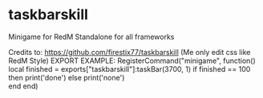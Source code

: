 # taskbarskill
Minigame for RedM Standalone for all frameworks

Credits to: https://github.com/firestix77/taskbarskill (Me only edit css like RedM Style)
EXPORT EXAMPLE:
RegisterCommand("minigame", function()
    local finished = exports["taskbarskill"]:taskBar(3700, 1)
    if finished == 100 then 
        print('done')
    else 
        print('none')    
    end
end)
